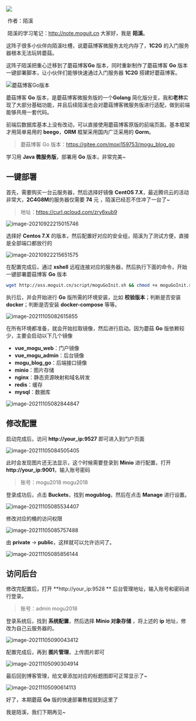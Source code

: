 ![](images/0.jpg)

​ 作者：陌溪

​ 陌溪的学习笔记：http://note.moguit.cn 大家好，我是 **陌溪**。

这阵子很多小伙伴向陌溪吐槽，说蘑菇博客微服务太吃内存了，**1C2G** 的入门服务器根本无法玩转蘑菇。

这阵子陌溪把重心迁移到了蘑菇博客**Go** 版本，同时重新制作了蘑菇博客 **Go** 版本一键部署脚本，让小伙伴们能够快速通过入门服务器 **1C2G** 搭建好蘑菇博客。

![蘑菇博客Go版本](images/image-20211018082336948.png)

蘑菇博客 **Go** 版本，是蘑菇博客微服务版的一个**Golang** 简化版分支，我和**老林**实现了大部分基础功能，并且后续陌溪也会对蘑菇博客微服务版进行适配，做到前端能够共用一套代码。

前端后数据库基本上没有改动，可以直接使用蘑菇博客原版的前端页面。基本框架才用简单易用的 **beego**，**ORM** 框架采用国内广泛采用的 **Gorm**。

> 蘑菇博客 Go 版本：https://gitee.com/moxi159753/mogu_blog_go

学习用 **Java 微服务版**，部署用 **Go** 版本，非常完美~

## 一键部署

首先，需要购买一台云服务器，然后选择好镜像 **CentOS 7.X**，最近腾讯云的活动非常大，**2C4G8M**的服务器仅需要 **74** 元 ，陌溪已经忍不住冲了一台了~

> 地址：https://curl.qcloud.com/zry6xub9

![image-20210922215015746](images/image-20210922215015746.png)

选择好 **Centos 7.X** 的版本，然后配置好对应的安全组，陌溪为了测试方便，直接是全部端口都放行的

![image-20210922215651575](images/image-20210922215651575.png)

在配置完成后，通过 **xshell** 远程连接对应的服务器，然后执行下面的命令，开始一键部署蘑菇博客 **Go** 版本

```bash
wget http://oss.moguit.cn/script/moguGoInit.sh && chmod +x moguGoInit.sh && sh moguGoInit.sh
```

执行后，并会开始进行 **Go** 版所需的环境安装，比如 **校验版本**；判断是否安装 **docker**；判断是否安装 **docker-compose** 等等。

![image-20211105082615855](images/image-20211105082615855.png)

在所有环境都准备，就会开始拉取镜像，然后进行启动。因为蘑菇 **Go** 版依赖较少，主要会启动以下几个镜像

- **vue_mogu_web**：门户镜像
- **vue_mogu_admin**：后台镜像
- **mogu_blog_go**：后端接口镜像
- **minio**：图片存储
- **nginx**：静态资源映射和域名转发
- **redis**：缓存
- **mysql**：数据库

![image-20211105082844847](images/image-20211105082844847.png)

## 修改配置

启动完成后，访问 **http://your_ip:9527** 即可进入到门户页面

![image-20211105084505405](images/image-20211105084505405.png)

此时会发现图片还无法显示，这个时候需要登录到 **Minio** 进行配置，打开 **http://your_ip:9001**，输入账号密码

> 账号：mogu2018 mogu2018

登录成功后，点击 **Buckets**，找到 **mogublog**，然后在点击 **Manage** 进行设置。

![image-20211105085534407](images/image-20211105085534407.png)

修改对应的桶的访问权限

![image-20211105085757488](images/image-20211105085757488.png)

由 **private** -> **public**，这样就可以允许访问了。

![image-20211105085856144](images/image-20211105085856144.png)

## 访问后台

修改完配置后，打开 **http://your_ip:9528 ** 后台管理地址，输入账号和密码进行登录。

> 账号：admin mogu2018

登录系统后，找到 **系统配置**，然后选择 **Minio 对象存储** ，将上述的 **ip** 地址，修改为自己云服务器的。

![image-20211105090043412](images/image-20211105090043412.png)

配置完成后，再到 **图片管理**，上传图片即可

![image-20211105090304914](images/image-20211105090304914.png)

最后回到博客管理，给文章添加对应的标题图即可正常显示了~

![image-20211105090614113](images/image-20211105090614113.png)

好了，本期蘑菇 **Go** 版的快速部署教程就到这里了

我是陌溪，我们下期再见~
